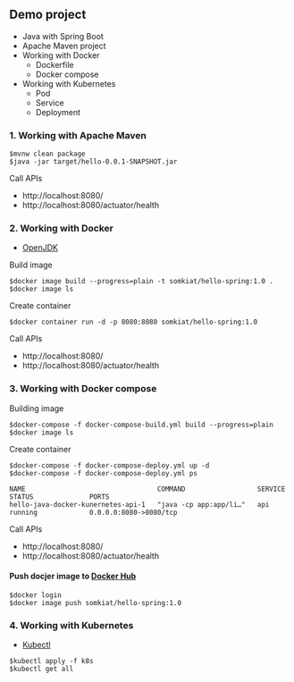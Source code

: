 ## Demo project
* Java with Spring Boot
* Apache Maven project
* Working with Docker
  * Dockerfile
  * Docker compose
* Working with Kubernetes
  * Pod
  * Service
  * Deployment

### 1. Working with Apache Maven
```
$mvnw clean package
$java -jar target/hello-0.0.1-SNAPSHOT.jar
```
Call APIs
* http://localhost:8080/
* http://localhost:8080/actuator/health

### 2. Working with Docker
* [OpenJDK](https://hub.docker.com/_/openjdk)

Build image
```
$docker image build --progress=plain -t somkiat/hello-spring:1.0 .
$docker image ls
```

Create container
```
$docker container run -d -p 8080:8080 somkiat/hello-spring:1.0
```

Call APIs
* http://localhost:8080/
* http://localhost:8080/actuator/health

### 3. Working with Docker compose

Building image
```
$docker-compose -f docker-compose-build.yml build --progress=plain
$docker image ls
```

Create container
```
$docker-compose -f docker-compose-deploy.yml up -d
$docker-compose -f docker-compose-deploy.yml ps

NAME                                 COMMAND                  SERVICE             STATUS              PORTS
hello-java-docker-kunernetes-api-1   "java -cp app:app/li…"   api                 running             0.0.0.0:8080->8080/tcp
```

Call APIs
* http://localhost:8080/
* http://localhost:8080/actuator/health

#### Push docjer image to [Docker Hub](https://hub.docker.com/)
```
$docker login
$docker image push somkiat/hello-spring:1.0
```

### 4. Working with Kubernetes
* [Kubectl](https://kubernetes.io/docs/tasks/tools/)

```
$kubectl apply -f k8s
$kubectl get all
```